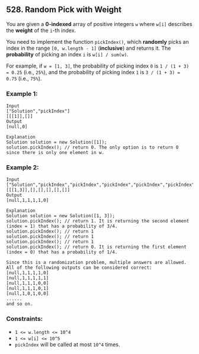 ## 528. Random Pick with Weight

You are given a **0-indexed** array of positive integers ```w``` where ```w[i]``` describes the **weight** of the ```i```-th index.

You need to implement the function ```pickIndex()```, which **randomly** picks an index in the range ```[0, w.length - 1]``` (**inclusive**) and returns it. The **probability** of picking an index ```i``` is ```w[i] / sum(w)```.

For example, if ```w = [1, 3]```, the probability of picking index ```0``` is ```1 / (1 + 3) = 0.25``` (i.e., ```25%```), and the probability of picking index ```1``` is ```3 / (1 + 3) = 0.75``` (i.e., ```75%```).

### Example 1:
```
Input
["Solution","pickIndex"]
[[[1]],[]]
Output
[null,0]

Explanation
Solution solution = new Solution([1]);
solution.pickIndex(); // return 0. The only option is to return 0 since there is only one element in w.
```
### Example 2:
```
Input
["Solution","pickIndex","pickIndex","pickIndex","pickIndex","pickIndex"]
[[[1,3]],[],[],[],[],[]]
Output
[null,1,1,1,1,0]

Explanation
Solution solution = new Solution([1, 3]);
solution.pickIndex(); // return 1. It is returning the second element (index = 1) that has a probability of 3/4.
solution.pickIndex(); // return 1
solution.pickIndex(); // return 1
solution.pickIndex(); // return 1
solution.pickIndex(); // return 0. It is returning the first element (index = 0) that has a probability of 1/4.

Since this is a randomization problem, multiple answers are allowed.
All of the following outputs can be considered correct:
[null,1,1,1,1,0]
[null,1,1,1,1,1]
[null,1,1,1,0,0]
[null,1,1,1,0,1]
[null,1,0,1,0,0]
......
and so on.
```

### Constraints:

* ```1 <= w.length <= 10^4```
* ```1 <= w[i] <= 10^5```
* ```pickIndex``` will be called at most ```10^4``` times.